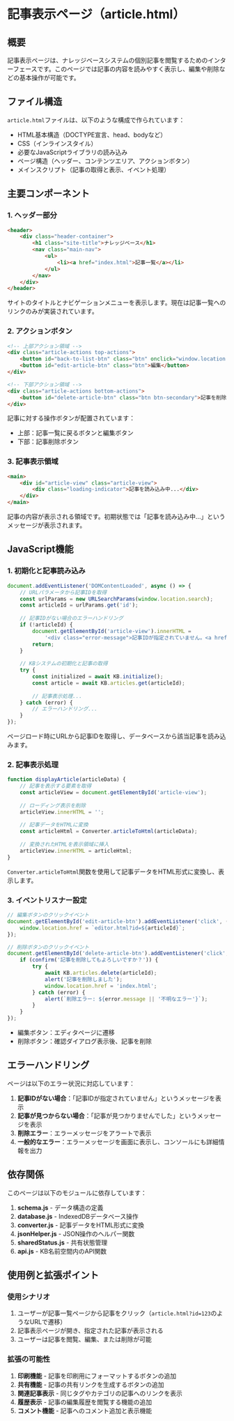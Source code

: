 # 記事表示ページ（article.html）

## 概要

記事表示ページは、ナレッジベースシステムの個別記事を閲覧するためのインターフェースです。このページでは記事の内容を読みやすく表示し、編集や削除などの基本操作が可能です。

## ファイル構造

`article.html`ファイルは、以下のような構成で作られています：

- HTML基本構造（DOCTYPE宣言、head、bodyなど）
- CSS（インラインスタイル）
- 必要なJavaScriptライブラリの読み込み
- ページ構造（ヘッダー、コンテンツエリア、アクションボタン）
- メインスクリプト（記事の取得と表示、イベント処理）

## 主要コンポーネント

### 1. ヘッダー部分

```html
<header>
    <div class="header-container">
        <h1 class="site-title">ナレッジベース</h1>
        <nav class="main-nav">
            <ul>
                <li><a href="index.html">記事一覧</a></li>
            </ul>
        </nav>
    </div>
</header>
```

サイトのタイトルとナビゲーションメニューを表示します。現在は記事一覧へのリンクのみが実装されています。

### 2. アクションボタン

```html
<!-- 上部アクション領域 -->
<div class="article-actions top-actions">
    <button id="back-to-list-btn" class="btn" onclick="window.location.href='index.html'">一覧に戻る</button>
    <button id="edit-article-btn" class="btn">編集</button>
</div>

<!-- 下部アクション領域 -->
<div class="article-actions bottom-actions">
    <button id="delete-article-btn" class="btn btn-secondary">記事を削除</button>
</div>
```

記事に対する操作ボタンが配置されています：
- 上部：記事一覧に戻るボタンと編集ボタン
- 下部：記事削除ボタン

### 3. 記事表示領域

```html
<main>
    <div id="article-view" class="article-view">
        <div class="loading-indicator">記事を読み込み中...</div>
    </div>
</main>
```

記事の内容が表示される領域です。初期状態では「記事を読み込み中...」というメッセージが表示されます。

## JavaScript機能

### 1. 初期化と記事読み込み

```javascript
document.addEventListener('DOMContentLoaded', async () => {
    // URLパラメータから記事IDを取得
    const urlParams = new URLSearchParams(window.location.search);
    const articleId = urlParams.get('id');
    
    // 記事IDがない場合のエラーハンドリング
    if (!articleId) {
        document.getElementById('article-view').innerHTML = 
            '<div class="error-message">記事IDが指定されていません。<a href="index.html">一覧に戻る</a></div>';
        return;
    }
    
    // KBシステムの初期化と記事の取得
    try {
        const initialized = await KB.initialize();
        const article = await KB.articles.get(articleId);
        
        // 記事表示処理...
    } catch (error) {
        // エラーハンドリング...
    }
});
```

ページロード時にURLから記事IDを取得し、データベースから該当記事を読み込みます。

### 2. 記事表示処理

```javascript
function displayArticle(articleData) {
    // 記事を表示する要素を取得
    const articleView = document.getElementById('article-view');
    
    // ローディング表示を削除
    articleView.innerHTML = '';
    
    // 記事データをHTMLに変換
    const articleHtml = Converter.articleToHtml(articleData);
    
    // 変換されたHTMLを表示領域に挿入
    articleView.innerHTML = articleHtml;
}
```

`Converter.articleToHtml`関数を使用して記事データをHTML形式に変換し、表示します。

### 3. イベントリスナー設定

```javascript
// 編集ボタンのクリックイベント
document.getElementById('edit-article-btn').addEventListener('click', () => {
    window.location.href = `editor.html?id=${articleId}`;
});

// 削除ボタンのクリックイベント
document.getElementById('delete-article-btn').addEventListener('click', async () => {
    if (confirm('記事を削除してもよろしいですか？')) {
        try {
            await KB.articles.delete(articleId);
            alert('記事を削除しました');
            window.location.href = 'index.html';
        } catch (error) {
            alert(`削除エラー: ${error.message || '不明なエラー'}`);
        }
    }
});
```

- 編集ボタン：エディタページに遷移
- 削除ボタン：確認ダイアログ表示後、記事を削除

## エラーハンドリング

ページは以下のエラー状況に対応しています：

1. **記事IDがない場合**：「記事IDが指定されていません」というメッセージを表示
2. **記事が見つからない場合**：「記事が見つかりませんでした」というメッセージを表示
3. **削除エラー**：エラーメッセージをアラートで表示
4. **一般的なエラー**：エラーメッセージを画面に表示し、コンソールにも詳細情報を出力

## 依存関係

このページは以下のモジュールに依存しています：

1. **schema.js** - データ構造の定義
2. **database.js** - IndexedDBデータベース操作
3. **converter.js** - 記事データをHTML形式に変換
4. **jsonHelper.js** - JSON操作のヘルパー関数
5. **sharedStatus.js** - 共有状態管理
6. **api.js** - KB名前空間内のAPI関数

## 使用例と拡張ポイント

### 使用シナリオ

1. ユーザーが記事一覧ページから記事をクリック（`article.html?id=123`のようなURLで遷移）
2. 記事表示ページが開き、指定された記事が表示される
3. ユーザーは記事を閲覧、編集、または削除が可能

### 拡張の可能性

1. **印刷機能** - 記事を印刷用にフォーマットするボタンの追加
2. **共有機能** - 記事の共有リンクを生成するボタンの追加
3. **関連記事表示** - 同じタグやカテゴリの記事へのリンクを表示
4. **履歴表示** - 記事の編集履歴を閲覧する機能の追加
5. **コメント機能** - 記事へのコメント追加と表示機能 